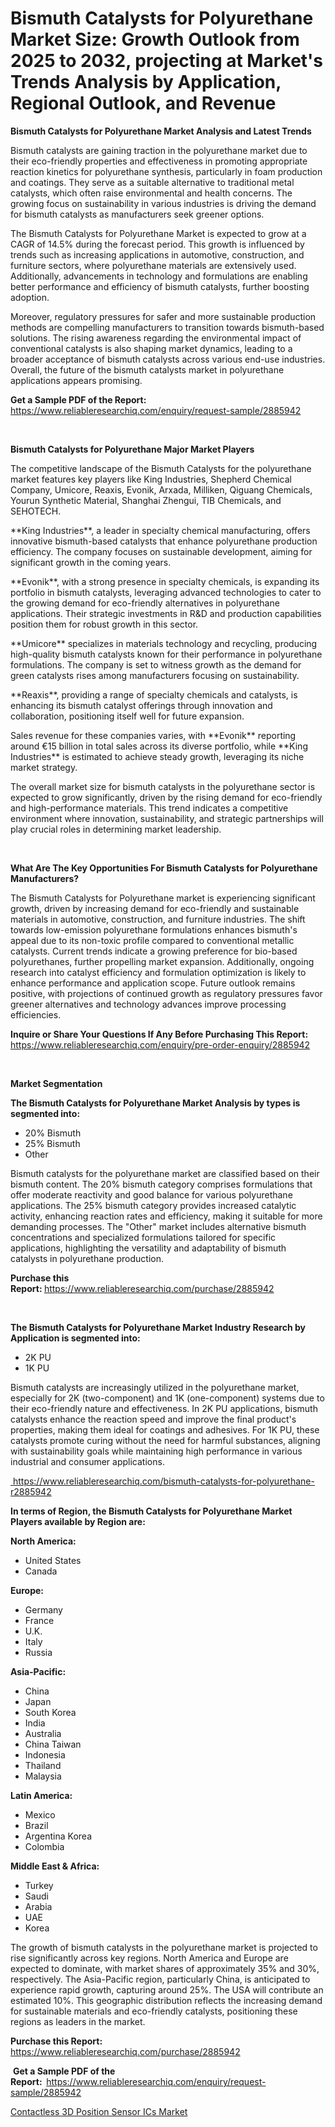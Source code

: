 <p><h1>Bismuth Catalysts for Polyurethane Market Size: Growth Outlook from 2025 to 2032, projecting at Market's Trends Analysis by Application, Regional Outlook, and Revenue</h1></p><p><strong>Bismuth Catalysts for Polyurethane Market Analysis and Latest Trends</strong></p>
<p><p>Bismuth catalysts are gaining traction in the polyurethane market due to their eco-friendly properties and effectiveness in promoting appropriate reaction kinetics for polyurethane synthesis, particularly in foam production and coatings. They serve as a suitable alternative to traditional metal catalysts, which often raise environmental and health concerns. The growing focus on sustainability in various industries is driving the demand for bismuth catalysts as manufacturers seek greener options.</p><p>The Bismuth Catalysts for Polyurethane Market is expected to grow at a CAGR of 14.5% during the forecast period. This growth is influenced by trends such as increasing applications in automotive, construction, and furniture sectors, where polyurethane materials are extensively used. Additionally, advancements in technology and formulations are enabling better performance and efficiency of bismuth catalysts, further boosting adoption.</p><p>Moreover, regulatory pressures for safer and more sustainable production methods are compelling manufacturers to transition towards bismuth-based solutions. The rising awareness regarding the environmental impact of conventional catalysts is also shaping market dynamics, leading to a broader acceptance of bismuth catalysts across various end-use industries. Overall, the future of the bismuth catalysts market in polyurethane applications appears promising.</p></p>
<p><strong>Get a Sample PDF of the Report:&nbsp;</strong> <a href="https://www.reliableresearchiq.com/enquiry/request-sample/2885942?utm_campaign=3453&utm_medium=2&utm_source=Github&utm_content=ia&utm_term=13032025&utm_id=bismuth-catalysts-for-polyurethane">https://www.reliableresearchiq.com/enquiry/request-sample/2885942</a></p>
<p>&nbsp;</p>
<p><strong>Bismuth Catalysts for Polyurethane Major Market Players</strong></p>
<p><p>The competitive landscape of the Bismuth Catalysts for the polyurethane market features key players like King Industries, Shepherd Chemical Company, Umicore, Reaxis, Evonik, Arxada, Milliken, Qiguang Chemicals, Yourun Synthetic Material, Shanghai Zhengui, TIB Chemicals, and SEHOTECH.</p><p>**King Industries**, a leader in specialty chemical manufacturing, offers innovative bismuth-based catalysts that enhance polyurethane production efficiency. The company focuses on sustainable development, aiming for significant growth in the coming years.</p><p>**Evonik**, with a strong presence in specialty chemicals, is expanding its portfolio in bismuth catalysts, leveraging advanced technologies to cater to the growing demand for eco-friendly alternatives in polyurethane applications. Their strategic investments in R&D and production capabilities position them for robust growth in this sector.</p><p>**Umicore** specializes in materials technology and recycling, producing high-quality bismuth catalysts known for their performance in polyurethane formulations. The company is set to witness growth as the demand for green catalysts rises among manufacturers focusing on sustainability.</p><p>**Reaxis**, providing a range of specialty chemicals and catalysts, is enhancing its bismuth catalyst offerings through innovation and collaboration, positioning itself well for future expansion.</p><p>Sales revenue for these companies varies, with **Evonik** reporting around €15 billion in total sales across its diverse portfolio, while **King Industries** is estimated to achieve steady growth, leveraging its niche market strategy.</p><p>The overall market size for bismuth catalysts in the polyurethane sector is expected to grow significantly, driven by the rising demand for eco-friendly and high-performance materials. This trend indicates a competitive environment where innovation, sustainability, and strategic partnerships will play crucial roles in determining market leadership.</p></p>
<p>&nbsp;</p>
<p><strong>What Are The Key Opportunities For Bismuth Catalysts for Polyurethane Manufacturers?</strong></p>
<p><p>The Bismuth Catalysts for Polyurethane market is experiencing significant growth, driven by increasing demand for eco-friendly and sustainable materials in automotive, construction, and furniture industries. The shift towards low-emission polyurethane formulations enhances bismuth's appeal due to its non-toxic profile compared to conventional metallic catalysts. Current trends indicate a growing preference for bio-based polyurethanes, further propelling market expansion. Additionally, ongoing research into catalyst efficiency and formulation optimization is likely to enhance performance and application scope. Future outlook remains positive, with projections of continued growth as regulatory pressures favor greener alternatives and technology advances improve processing efficiencies.</p></p>
<p><strong>Inquire or Share Your Questions If Any Before Purchasing This Report:</strong> <a href="https://www.reliableresearchiq.com/enquiry/pre-order-enquiry/2885942?utm_campaign=3453&utm_medium=2&utm_source=Github&utm_content=ia&utm_term=13032025&utm_id=bismuth-catalysts-for-polyurethane">https://www.reliableresearchiq.com/enquiry/pre-order-enquiry/2885942</a></p>
<p>&nbsp;</p>
<p><strong>Market Segmentation</strong></p>
<p><strong>The Bismuth Catalysts for Polyurethane Market Analysis by types is segmented into:</strong></p>
<p><ul><li>20% Bismuth</li><li>25% Bismuth</li><li>Other</li></ul></p>
<p><p>Bismuth catalysts for the polyurethane market are classified based on their bismuth content. The 20% bismuth category comprises formulations that offer moderate reactivity and good balance for various polyurethane applications. The 25% bismuth category provides increased catalytic activity, enhancing reaction rates and efficiency, making it suitable for more demanding processes. The "Other" market includes alternative bismuth concentrations and specialized formulations tailored for specific applications, highlighting the versatility and adaptability of bismuth catalysts in polyurethane production.</p></p>
<p><strong>Purchase this Report:&nbsp;</strong><a href="https://www.reliableresearchiq.com/purchase/2885942?utm_campaign=3453&utm_medium=2&utm_source=Github&utm_content=ia&utm_term=13032025&utm_id=bismuth-catalysts-for-polyurethane">https://www.reliableresearchiq.com/purchase/2885942</a></p>
<p>&nbsp;</p>
<p><strong>The Bismuth Catalysts for Polyurethane Market Industry Research by Application is segmented into:</strong></p>
<p><ul><li>2K PU</li><li>1K PU</li></ul></p>
<p><p>Bismuth catalysts are increasingly utilized in the polyurethane market, especially for 2K (two-component) and 1K (one-component) systems due to their eco-friendly nature and effectiveness. In 2K PU applications, bismuth catalysts enhance the reaction speed and improve the final product's properties, making them ideal for coatings and adhesives. For 1K PU, these catalysts promote curing without the need for harmful substances, aligning with sustainability goals while maintaining high performance in various industrial and consumer applications.</p></p>
<p><a href="https://www.reliableresearchiq.com/bismuth-catalysts-for-polyurethane-r2885942?utm_campaign=3453&utm_medium=2&utm_source=Github&utm_content=ia&utm_term=13032025&utm_id=bismuth-catalysts-for-polyurethane">&nbsp;https://www.reliableresearchiq.com/bismuth-catalysts-for-polyurethane-r2885942</a></p>
<p><strong>In terms of Region, the Bismuth Catalysts for Polyurethane Market Players available by Region are:</strong></p>
<p>
    <p> <strong> North America: </strong>
        <ul>
            <li>United States</li>
            <li>Canada</li>
        </ul>
        </p> 
    <p> <strong> Europe: </strong>
        <ul>
            <li>Germany</li>
            <li>France</li>
            <li>U.K.</li>
            <li>Italy</li>
            <li>Russia</li>
        </ul>
        </p> 
    <p> <strong> Asia-Pacific: </strong>
        <ul>
            <li>China</li>
            <li>Japan</li>
            <li>South Korea</li>
            <li>India</li>
            <li>Australia</li>
            <li>China Taiwan</li>
            <li>Indonesia</li>
            <li>Thailand</li>
            <li>Malaysia</li>
        </ul>
        </p> 
    <p> <strong> Latin America: </strong>
        <ul>
            <li>Mexico</li>
            <li>Brazil</li>
            <li>Argentina Korea</li>
            <li>Colombia</li>
        </ul>
        </p> 
    <p> <strong> Middle East & Africa: </strong>
        <ul>
            <li>Turkey</li>
            <li>Saudi</li>
            <li>Arabia</li>
            <li>UAE</li>
            <li>Korea</li>
        </ul>
    </p>
    </p>
<p><p>The growth of bismuth catalysts in the polyurethane market is projected to rise significantly across key regions. North America and Europe are expected to dominate, with market shares of approximately 35% and 30%, respectively. The Asia-Pacific region, particularly China, is anticipated to experience rapid growth, capturing around 25%. The USA will contribute an estimated 10%. This geographic distribution reflects the increasing demand for sustainable materials and eco-friendly catalysts, positioning these regions as leaders in the market.</p></p>
<p><strong>Purchase this Report: </strong><a href="https://www.reliableresearchiq.com/purchase/2885942?utm_campaign=3453&utm_medium=2&utm_source=Github&utm_content=ia&utm_term=13032025&utm_id=bismuth-catalysts-for-polyurethane">https://www.reliableresearchiq.com/purchase/2885942</a></p>
<p>&nbsp;<strong>Get a Sample PDF of the Report:&nbsp;&nbsp;</strong><a href="https://www.reliableresearchiq.com/enquiry/request-sample/2885942?utm_campaign=3453&utm_medium=2&utm_source=Github&utm_content=ia&utm_term=13032025&utm_id=bismuth-catalysts-for-polyurethane">https://www.reliableresearchiq.com/enquiry/request-sample/2885942</a></p>
<p><strong></strong></p>
<p><p><a href="https://github.com/spoorsusama/Market-Research-Report-List-1/blob/main/contactless-3d-position-sensor-ics-market.md?utm_campaign=3453&utm_medium=2&utm_source=Github&utm_content=ia&utm_term=13032025&utm_id=bismuth-catalysts-for-polyurethane">Contactless 3D Position Sensor ICs Market</a></p></p>
